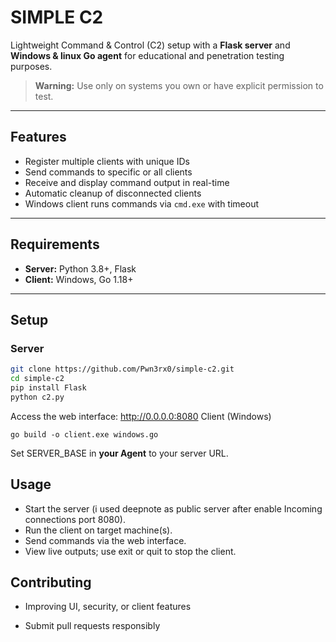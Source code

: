 # SIMPLE C2

Lightweight Command & Control (C2) setup with a **Flask server** and **Windows & linux Go agent** for educational and penetration testing purposes.

> **Warning:** Use only on systems you own or have explicit permission to test.

---

## Features

- Register multiple clients with unique IDs  
- Send commands to specific or all clients  
- Receive and display command output in real-time  
- Automatic cleanup of disconnected clients  
- Windows client runs commands via `cmd.exe` with timeout  

---

## Requirements

- **Server:** Python 3.8+, Flask  
- **Client:** Windows, Go 1.18+  

---

## Setup

### Server

```bash
git clone https://github.com/Pwn3rx0/simple-c2.git
cd simple-c2
pip install Flask
python c2.py
```
Access the web interface: http://0.0.0.0:8080
Client (Windows)
```
go build -o client.exe windows.go
```
Set SERVER_BASE in **your Agent** to your server URL.
## Usage

   - Start the server (i used deepnote as public server after enable Incoming connections port 8080).
   - Run the client on target machine(s).
   - Send commands via the web interface.
   - View live outputs; use exit or quit to stop the client.

## Contributing

   - Improving UI, security, or client features

   - Submit pull requests responsibly

